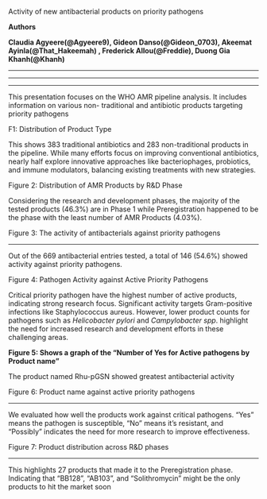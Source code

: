 Activity of new antibacterial products on priority pathogens

**Authors**

**Claudia Agyeere(@Agyeere9), Gideon Danso(@Gideon\_0703), Akeemat Ayinla(@That\_Hakeemah) , Frederick Allou(@Freddie), Duong Gia Khanh(@Khanh)**

****

****

****

This presentation focuses on the WHO AMR pipeline analysis. It includes information on various non- traditional and antibiotic products targeting priority pathogens

F1: Distribution of Product Type

This shows 383 traditional antibiotics and 283 non-traditional products in the pipeline. While many efforts focus on improving conventional antibiotics, nearly half explore innovative approaches like bacteriophages, probiotics, and immune modulators, balancing existing treatments with new strategies.

Figure 2: Distribution of AMR Products by R\&D Phase

Considering the research and development phases, the majority of the tested products (46.3%) are in Phase 1 while Preregistration happened to be the phase with the least number of AMR Products (4.03%).

Figure 3: The activity of antibacterials against priority pathogens

****

Out of the 669 antibacterial entries tested, a total of 146 (54.6%) showed activity against priority pathogens.

Figure 4: Pathogen Activity against Active Priority Pathogens

Critical priority pathogen have the highest number of active products, indicating strong research focus. Significant activity targets Gram-positive infections like Staphylococcus aureus. However, lower product counts for pathogens such as _Helicobacter pylori_ and _Campylobacter spp_. highlight the need for increased research and development efforts in these challenging areas.

**Figure 5: Shows a graph of the “Number of Yes for Active pathogens by Product name”**

The product named Rhu-pGSN showed greatest antibacterial activity

Figure 6: Product name against active priority pathogens

****

We evaluated how well the products work against critical pathogens. “Yes” means the pathogen is susceptible, “No” means it’s resistant, and “Possibly” indicates the need for more research to improve effectiveness.

Figure 7: Product distribution across R\&D phases

****

This highlights 27 products that made it to the Preregistration phase. Indicating that “BB128”, “AB103”, and “Solithromycin” might be the only products to hit the market soon
